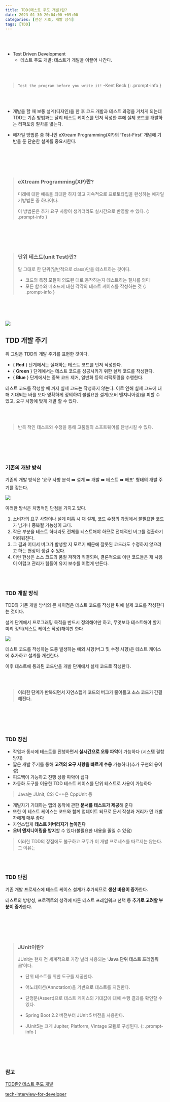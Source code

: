 ```yaml
---
title: TDD(테스트 주도 개발)란?
date: 2023-01-30 20:04:00 +09:00
categories: [전산 기초, 개발 상식]
tags: [TDD]
---
```

<br>
<br>

- Test Driven Development
  - 테스트 주도 개발: 테스트가 개발을 이끌어 나간다.
  
<br>
<br> 

> `Test the program before you write it!`
> -Kent Beck
{: .prompt-info }

<br>
<br>

- 개발을 할 때 보통 설계(디자인)을 한 후 코드 개발과 테스트 과정을 거치게 되는데 TDD는 기존 방법과는 달리 테스트 케이스를 먼저 작성한 후에 실제 코드를 개발하는 리팩토링 절차를 밟는다.


- 애자일 방법론 중 하나인 eXtream Programming(XP)의 ‘Test-First’ 개념에 기반을 둔 단순한 설계를 중요시한다.

<br>
<br>
<br>
<br>

>### **eXtream Programming(XP)란?**
>
> 미래에 대한 예측을 최대한 하지 않고 지속적으로 프로토타입을 완성하는 애자일 기방법론 중 하나이다.
>
> 이 방법론은 추가 요구 사항이 생기더라도 실시간으로 반영할 수 있다.
{: .prompt-info }

<br>
<br>
<br>
<br>

> ### **단위 테스트(unit Test)란?**
>
> 말 그대로 한 단위(일반적으로 class)만을 테스트하는 것이다.
>
> - 코드의 특정 모듈이 의도된 대로 동작하는지 테스트하는 절차를 의미
> - 모든 함수와 메소드에 대한 각각의 테스트 케이스를 작성하는 것
{: .prompt-info }

<br>
<br>
<br>
<br>


<img src="/assets/img/cs/TDD-cycle.png">

## **TDD 개발 주기**

위 그림은 TDD의 개발 주기를 표현한 것이다.

- { **Red** } 단계에서는 실패하는 테스트 코드를 먼저 작성한다.
- { **Green** } 단계에서는 테스트 코드를 성공시키기 위한 실제 코드를 작성한다.
- { **Blue** } 단계에서는 중복 코드 제거, 일반화 등의 리팩토링을 수행한다.



테스트 코드를 작성할 때 까지 실제 코드는 작성하지 않는다. 이로 인해 실제 코드에 대해 기대되는 바를 보다 명확하게 정의하여 불필요한 설계(오버 엔지니어링)을 피할 수 있고, 요구 사항에 맞게 개발 할 수 있다.

<br>
<br>

> 반복 적인 테스트와 수정을 통해 고품질의 소프트웨어를 탄생시킬 수 있다.

<br>
<br>
<br>
<br>

### 기존의 개발 방식

기존의 개발 방식은 '요구 사항 분석 :arrow_right: 설계 :arrow_right: 개발 :arrow_right: 테스트 :arrow_right: 배포' 형태의 개발 주기를 갖는다.

<img src="/assets/img/cs/process.png">



이러한 방식은 치명적인 단점을 가지고 있다.

1. 소비자의 요구 사항이나 설계 미흡 시 재 설계, 코드 수정의 과정에서 불필요한 코드가 남거나 중복될 가능성이 크다.
2. 작은 부분을 테스트 하더라도 전체를 테스트해야 하므로 전체적인 버그를 검출하기 어려워진다.
3. 그 결과 어디서 버그가 발생할 지 모르기 때문에 잘못된 코드라도 수정하지 않으려고 하는 현상이 생길 수 있다.
4. 이런 현상은 소스 코드의 품질 저하와 직결되며, 결론적으로 이런 코드들은 재 사용이 어렵고 관리가 힘들어 유지 보수를 어렵게 만든다.


<br>
<br>


### TDD 개발 방식

TDD와 기존 개발 방식의 큰 차이점은 테스트 코드를 작성한 뒤에 실제 코드를 작성한다는 것이다.

설계 단계에서 프로그래밍 목적을 반드시 정의해야만 하고, 무엇보다 테스트해야 할지 미리 정의(테스트 케이스 작성)해야만 한다



<img src="/assets/img/cs/TDD_process.png">

테스트 코드를 작성하는 도중 발생하는 예외 사항(버그 및 수정 사항)은 테스트 케이스에 추가하고 설계를 개선한다.

이후 테스트에 통과된 코드만을 개발 단계에서 실제 코드로 작성한다.

<br>
<br>

>  **이러한 단계가 반복되면서 자연스럽게 코드의 버그가 줄어들고 소스 코드가 간결해진다.**

<br>
<br>
<br>
<br>


### TDD 장점

- 작업과 동시에 테스트를 진행하면서 **실시간으로 오류 파악**이 가능하다 (시스템 결함 방지)
- 짧은 개발 주기를 통해 **고객의 요구 사항을 빠르게 수용** 가능하다(추가 구현의 용이성)
- 피드백이 가능하고 진행 상황 파악이 쉽다
- 자동화 도구를 이용한 TDD 테스트 케이스를 단위 테스트로 사용이 가능하다

> Java는 JUnit, C와 C++은 CppUnit 등

- 개발자기 기대하는 앱의 동작에 관한 **문서를 테스트가 제공**해 준다
- 또한 이 테스트 케이스는 코드와 함께 업데이트 되므로 문서 작성과 거리가 먼 개발자에게 매우 좋다
- 자연스럽게 **테스트 커버리지가 높아진다**
- **오버 엔지니어링을 방지**할 수 있다(불필요한 내용을 줄일 수 있음)



> 이러한 TDD의 장점에도 불구하고 모두가 이 개발 프로세스를 따르지는 않는다. 그 이유는

<br>
<br>

### TDD 단점

기존 개발 프로세스에 테스트 케이스 설계가 추가되므로 **생산 비용이 증가**한다.

테스트의 방향성, 프로젝트의 성격에 따른 테스트 프레임워크 선택 등 **추가로 고려할 부분이 증가**한다.


<br>
<br>
<br>
<br>

> ### JUnit이란?
>
> JUnit는 현재 전 세계적으로 가장 널리 사용되는 ‘**Java 단위 테스트 프레임워크**’이다.
>
> - 단위 테스트를 위한 도구를 제공한다.
>
> - 어노테이션(Annotation)을 기반으로 테스트를 지원한다.
>
> - 단정문(Assert)으로 테스트 케이스의 기대값에 대해 수행 결과를 확인할 수 있다.
>
> - Spring Boot 2.2 버전부터 JUnit 5 버전을 사용한다.
>
> - JUnit5는 크게 Jupiter, Platform, Vintage 모듈로 구성된다.
{: .prompt-info }

<br>
<br>
<br>
<br>

### 참고
[TDD란? 테스트 주도 개발](https://hanamon.kr/tdd%EB%9E%80-%ED%85%8C%EC%8A%A4%ED%8A%B8-%EC%A3%BC%EB%8F%84-%EA%B0%9C%EB%B0%9C/)

[tech-interview-for-developer](https://github.com/gyoogle/tech-interview-for-developer/blob/master/Computer%20Science/Software%20Engineering/TDD(Test%20Driven%20Development).md)

<br>
<br>
